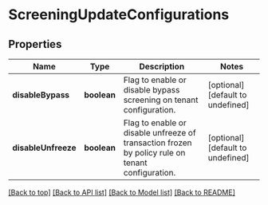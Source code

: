 # ScreeningUpdateConfigurations

## Properties

|Name | Type | Description | Notes|
|------------ | ------------- | ------------- | -------------|
|**disableBypass** | **boolean** | Flag to enable or disable bypass screening on tenant configuration. | [optional] [default to undefined]|
|**disableUnfreeze** | **boolean** | Flag to enable or disable unfreeze of transaction frozen by policy rule on tenant configuration. | [optional] [default to undefined]|




[[Back to top]](#) [[Back to API list]](../../README.md#documentation-for-api-endpoints) [[Back to Model list]](../../README.md#documentation-for-models) [[Back to README]](../../README.md)
